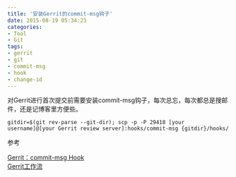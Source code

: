 ```yaml
---
title: '安装Gerrit的commit-msg钩子'
date: 2015-08-19 05:34:23
categories: 
- Tool
- Git
tags: 
- gerrit
- git
- commit-msg
- hook
- change-id
---
```

对Gerrit进行首次提交前需要安装commit-msg钩子，每次总忘，每次都总是搜邮件，还是记博客里方便些。
```
gitdir=$(git rev-parse --git-dir); scp -p -P 29418 [your username]@[your Gerrit review server]:hooks/commit-msg {gitdir}/hooks/
```

参考

[Gerrit：commit-msg Hook](http://gerrit-documentation.googlecode.com/svn/Documentation/2.2.2/cmd-hook-commit-msg.html)  
[Gerrit工作流](http://openwares.net/linux/gerrit_workflow.html)  